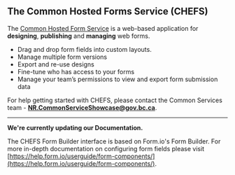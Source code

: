 ## The Common Hosted Forms Service (CHEFS)

The [Common Hosted Form Service](https://github.com/bcgov/common-hosted-form-service) is a web-based application for **designing**, **publishing** and **managing** web forms. 

- Drag and drop form fields into custom layouts. 
- Manage multiple form versions
- Export and re-use designs
- Fine-tune who has access to your forms
- Manage your team’s permissions to view and export form submission data

For help getting started with CHEFS, please contact the Common Services team - **NR.CommonServiceShowcase@gov.bc.ca**.


***

**We're currently updating our Documentation.**

The CHEFS Form Builder interface is based on Form.io's Form Builder.
For more in-depth documentation on configuring form fields please visit [https://help.form.io/userguide/form-components/](https://help.form.io/userguide/form-components/).

